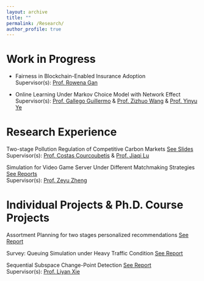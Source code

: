 ```yaml
---
layout: archive
title: ""
permalink: /Research/
author_profile: true
---
```



Work in Progress
=====
* Fairness in Blockchain-Enabled Insurance Adoption<br>
Supervisor(s): [Prof. Rowena Gan](https://www.smu.edu/cox/Our-People-and-Community/Faculty/Rowena-J-Gan)

* Online Learning Under Markov Choice Model with Network Effect<br> 
Supervisor(s): [Prof. Gallego Guillermo](https://scholar.google.com/citations?user=FK7w8QIAAAAJ&hl=zh-CN) & [Prof. Zizhuo Wang](https://mypage.cuhk.edu.cn/academics/wangzizhuo/) & [Prof. Yinyu Ye](https://web.stanford.edu/~yyye/)

Research Experience
=====
Two-stage Pollution Regulation of Competitive Carbon Markets [See Slides](https://docs.google.com/presentation/d/1pmbLB8UuMx-KbecMRhVRz1Z3nRTvz_DZ/edit?usp=sharing&ouid=102987446174325516956&rtpof=true&sd=true)<br>
Supervisor(s): [Prof. Costas Courcoubetis](https://scholar.google.com/citations?user=_vDxlTUAAAAJ&hl=en) & [Prof. Jiaqi Lu](https://sites.google.com/view/jiaqilu)<br>

Simulation for Video Game Server Under Different Matchmaking Strategies [See Reports](https://drive.google.com/file/d/1TKcNLrzLmfUp7w57gWiFhi6oJkII0iQq/view?usp=sharing)<br>
Supervisor(s): [Prof. Zeyu Zheng](https://zheng.ieor.berkeley.edu/)<br>

Individual Projects & Ph.D. Course Projects
=====
Assortment Planning for two stages personalized recommendations [See Report](https://drive.google.com/file/d/16Nsm2FfT3Kl-ff-QCoFL0T4ANdB_1inD/view?usp=sharing)<br>

Survey: Queuing Simulation under Heavy Traffic Condition [See Report](https://drive.google.com/file/d/1SueOugZrnWrYFa80YSiv8ckvwRtHMUv5/view?usp=sharing)<br>

Sequential Subspace Change-Point Detection [See Report](https://drive.google.com/file/d/1-IfXVFaTABpy4byV6kGL-pU1RAeX-bog/view?usp=sharing)<br>
Supervisor(s): [Prof. Liyan Xie](https://sds.cuhk.edu.cn/en/teacher/430) 
